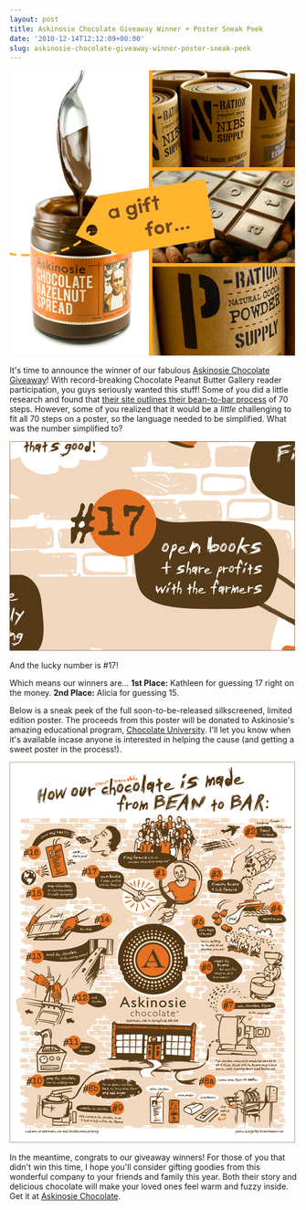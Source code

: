 ```yaml
---
layout: post
title: Askinosie Chocolate Giveaway Winner + Poster Sneak Peek
date: '2010-12-14T12:12:09+00:00'
slug: askinosie-chocolate-giveaway-winner-poster-sneak-peek
---
```

<a href="http://www.cpbgallery.com/2010/12/09/askinosie-chocolate-giveaway/"><img src="/images/uploads/2010/12/askinosie_giveaway_winner.jpg" alt="" title="askinosie_giveaway_winner" width="500" height="500" class="alignnone size-full wp-image-1245" /></a>

It's time to announce the winner of our fabulous <a href="http://www.cpbgallery.com/2010/12/09/askinosie-chocolate-giveaway/">Askinosie Chocolate Giveaway</a>! With record-breaking Chocolate Peanut Butter Gallery reader participation, you guys seriously wanted this stuff! Some of you did a little research and found that <a href="http://www.askinosie.com/How%20We%20Do%20It.aspx">their site outlines their bean-to-bar process</a> of 70 steps. However, some of you realized that it would be a <em>little</em> challenging to fit all 70 steps on a poster, so the language needed to be simplified. What was the number simplified to?

<img src="/images/uploads/2010/12/askinosie_chocolate_poster_02.gif" alt="" title="askinosie_chocolate_poster_02" width="500" height="367" class="alignnone size-full wp-image-1237" />

And the lucky number is #17!

Which means our winners are...
<strong>1st Place:</strong> Kathleen for guessing 17 right on the money.
<strong>2nd Place:</strong> Alicia for guessing 15.

Below is a sneak peek of the full soon-to-be-released silkscreened, limited edition poster. The proceeds from this poster will be donated to Askinosie's amazing educational program, <a href="http://www.askinosie.com/Chocolate%20University.aspx">Chocolate University</a>. I'll let you know when it's available incase anyone is interested in helping the cause (and getting a sweet poster in the process!). 

<img src="/images/uploads/2010/12/askinosie_chocolate_poster.gif" alt="" title="askinosie_chocolate_poster" width="500" height="667" class="alignnone size-full wp-image-1235" />

In the meantime, congrats to our giveaway winners! For those of you that didn't win this time, I hope you'll consider gifting goodies from this wonderful company to your friends and family this year. Both their story and delicious chocolate will make your loved ones feel warm and fuzzy inside. Get it at <a href="http://www.askinosie.com/Home.aspx">Askinosie Chocolate</a>.
